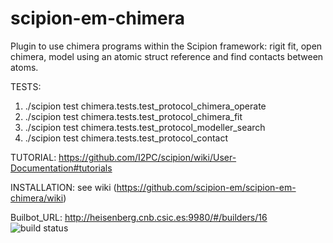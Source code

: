 # scipion-em-chimera
Plugin to use chimera programs within the Scipion framework: rigit fit, open chimera,
model using an atomic struct reference and find contacts between atoms.

TESTS:
1. ./scipion test chimera.tests.test_protocol_chimera_operate
1. ./scipion test chimera.tests.test_protocol_chimera_fit
1. ./scipion test chimera.tests.test_protocol_modeller_search
1. ./scipion test chimera.tests.test_protocol_contact

TUTORIAL:
https://github.com/I2PC/scipion/wiki/User-Documentation#tutorials

INSTALLATION:
see wiki (https://github.com/scipion-em/scipion-em-chimera/wiki)

Builbot_URL: http://heisenberg.cnb.csic.es:9980/#/builders/16
![build status](http://arquimedes.cnb.csic.es:9980/badges/chimera_devel.svg)


